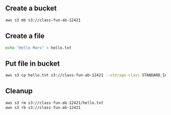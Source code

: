 ## Create a bucket

```sh
aws s3 mb s3://class-fun-ab-12421
```

## Create a file

```sh
echo "Hello Mars" > hello.txt
```

## Put file in bucket

```sh
aws s3 cp hello.txt s3://class-fun-ab-12421 --storage-class STANDARD_IA
```

## Cleanup

```sh
aws s3 rm s3://class-fun-ab-12421/hello.txt
aws s3 rb s3://class-fun-ab-12421
```
